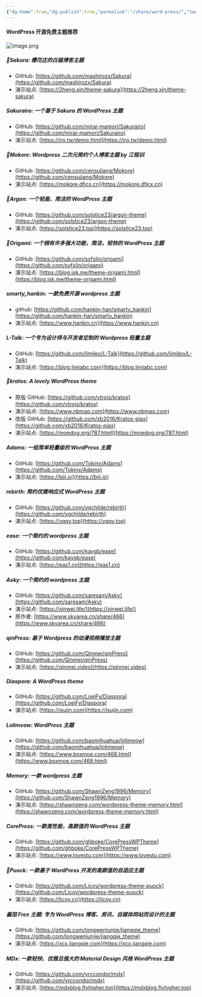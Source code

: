 ```yaml
---
{"dg-home":true,"dg-publish":true,"permalink":"/share/word-press/","tags":"gardenEntry","dgPassFrontmatter":true}
---
```




#### WordPress 开源免费主题推荐
![image.png](https://pic.190904.xyz/d/image/202212252146334.png)

##### 🌸Sakura: 樱花庄的白猫博客主题

*   GitHub: [https://github.com/mashirozx/Sakura](https://github.com/mashirozx/Sakura)
*   演示站点: [https://2heng.xin/theme-sakura](https://2heng.xin/theme-sakura)

##### Sakurairo: 一个基于 Sakura 的 WordPress 主题

*   GitHub: [https://github.com/mirai-mamori/Sakurairo](https://github.com/mirai-mamori/Sakurairo)
*   演示站点: [https://iro.tw/demo.html](https://iro.tw/demo.html)

##### 🎉Mokore: Wordpress 二次元简约个人博客主题 by 江程训

*   GitHub: [https://github.com/censujiang/Mokore](https://github.com/censujiang/Mokore)
*   演示站点: [https://mokore.dfjcx.cn](https://mokore.dfjcx.cn)

##### 📖Argon: 一个轻盈、简洁的 WordPress 主题

*   GitHub: [https://github.com/solstice23/argon-theme](https://github.com/solstice23/argon-theme)
*   演示站点: [https://solstice23.top](https://solstice23.top)

##### 🎨Origami: 一个拥有许多强大功能，简洁，轻快的 WordPress 主题

*   GitHub: [https://github.com/syfxlin/origami](https://github.com/syfxlin/origami)
*   演示站点: [https://blog.ixk.me/theme-origami.html](https://blog.ixk.me/theme-origami.html)

##### smarty_hankin: 一款免费开源 wordpress 主题

*   github: [https://github.com/hankin-han/smarty_hankin](https://github.com/hankin-han/smarty_hankin)
*   演示站点: [https://www.hankin.cn](https://www.hankin.cn)

##### L-Talk: 一个专为设计师与开发者定制的 Wordpress 轻量主题

*   GitHub: [https://github.com/limileo/L-Talk](https://github.com/limileo/L-Talk)
*   演示站点: [https://blog.limiabc.com](https://blog.limiabc.com)

##### 🍨kratos: A lovely WordPress theme

*   原版 GitHub: [https://github.com/vtrois/kratos](https://github.com/vtrois/kratos)
*   演示站点: [https://www.nbmao.com](https://www.nbmao.com)
*   改版 GitHub: [https://github.com/xb2016/Kratos-pjax](https://github.com/xb2016/Kratos-pjax)
*   演示站点: [https://moedog.org/787.html](https://moedog.org/787.html)

##### Adams: 一组简单轻量级的 WordPress 主题

*   GitHub: [https://github.com/Tokinx/Adams](https://github.com/Tokinx/Adams)
*   演示站点: [https://biji.io](https://biji.io)

##### rebirth: 简约优雅响应式 WordPress 主题

*   GitHub: [https://github.com/yqchilde/rebirth](https://github.com/yqchilde/rebirth)
*   演示站点: [https://yqqy.top](https://yqqy.top)

##### ease: 一个简约的 wordpress 主题

*   GitHub: [https://github.com/kaygb/ease](https://github.com/kaygb/ease)
*   演示站点: [https://eas1.cn](https://eas1.cn)

##### Asky: 一个简约的 wordpress 主题

*   GitHub: [https://github.com/saresam/Asky](https://github.com/saresam/Asky)
*   演示站点: [https://xinwei.life/](https://xinwei.life/)
*   原作者: [https://www.skyarea.cn/share/466](https://www.skyarea.cn/share/466)

##### qinPress: 基于 Wordpress 的动漫视频播放主题

*   GitHub: [https://github.com/Qinmei/qinPress](https://github.com/Qinmei/qinPress)
*   演示站点: [https://qinmei.video](https://qinmei.video)

##### Diaspora: A WordPress theme

*   GitHub: [https://github.com/LoeiFy/Diaspora](https://github.com/LoeiFy/Diaspora)
*   演示站点: [https://isujin.com](https://isujin.com)

##### Lolimeow: WordPress 主题

*   GitHub: [https://github.com/baomihuahua/lolimeow](https://github.com/baomihuahua/lolimeow)
*   演示站点: [https://www.boxmoe.com/468.html](https://www.boxmoe.com/468.html)

##### Memory: 一款 wordpress 主题

*   GitHub: [https://github.com/ShawnZeng1996/Memory](https://github.com/ShawnZeng1996/Memory)
*   演示站点: [https://shawnzeng.com/wordpress-theme-memory.html](https://shawnzeng.com/wordpress-theme-memory.html)

##### CorePress: 一款高性能，高颜值的 WordPress 主题

*   GitHub: [https://github.com/ghboke/CorePressWPTheme](https://github.com/ghboke/CorePressWPTheme)
*   演示站点: [https://www.lovestu.com](https://www.lovestu.com)

##### 🎨Puock: 一款基于 WordPress 开发的高颜值的自适应主题

*   GitHub: [https://github.com/Licoy/wordpress-theme-puock](https://github.com/Licoy/wordpress-theme-puock)
*   演示站点: [https://licoy.cn](https://licoy.cn)

##### 酱茄 Free 主题: 专为 WordPress 博客、资讯、自媒体网站而设计的主题

*   GitHub: [https://github.com/longwenjunjie/jiangqie_theme](https://github.com/longwenjunjie/jiangqie_theme)
*   演示站点: [https://xcx.jiangqie.com](https://xcx.jiangqie.com)

##### MDx: 一款轻快、优雅且强大的 Material Design 风格 WordPress 主题

*   GitHub: [https://github.com/yrccondor/mdx](https://github.com/yrccondor/mdx)
*   演示站点: [https://mdxblog.flyhigher.top](https://mdxblog.flyhigher.top)